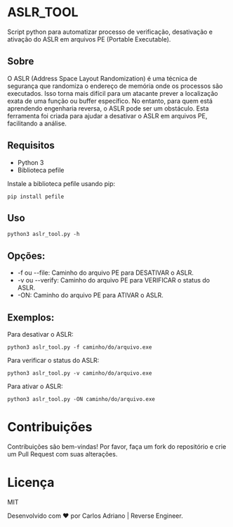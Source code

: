 # ASLR_TOOL
Script python para automatizar processo de verificação, desativação e ativação do ASLR em arquivos PE (Portable Executable).

## Sobre
O ASLR (Address Space Layout Randomization) é uma técnica de segurança que randomiza o endereço de memória onde os processos são executados. Isso torna mais difícil para um atacante prever a localização exata de uma função ou buffer específico. No entanto, para quem está aprendendo engenharia reversa, o ASLR pode ser um obstáculo. Esta ferramenta foi criada para ajudar a desativar o ASLR em arquivos PE, facilitando a análise.


## Requisitos
* Python 3
* Biblioteca pefile
  
Instale a biblioteca pefile usando pip:
```
pip install pefile
```

## Uso
```
python3 aslr_tool.py -h
```

## Opções:
* -f ou --file: Caminho do arquivo PE para DESATIVAR o ASLR.
* -v ou --verify: Caminho do arquivo PE para VERIFICAR o status do ASLR.
* -ON: Caminho do arquivo PE para ATIVAR o ASLR.

## Exemplos:
Para desativar o ASLR:
```
python3 aslr_tool.py -f caminho/do/arquivo.exe
```

Para verificar o status do ASLR:
```
python3 aslr_tool.py -v caminho/do/arquivo.exe
```

Para ativar o ASLR:
```
python3 aslr_tool.py -ON caminho/do/arquivo.exe
```

# Contribuições
Contribuições são bem-vindas! Por favor, faça um fork do repositório e crie um Pull Request com suas alterações.

# Licença
MIT

Desenvolvido com ❤️ por Carlos Adriano | Reverse Engineer.

